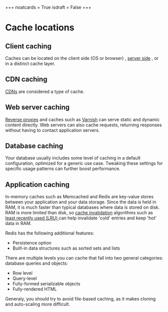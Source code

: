 +++
noatcards = True
isdraft = False
+++


# Cache locations

## Client caching

Caches can be located on the client side (OS or browser) , [server side](https://github.com/donnemartin/system-design-primer#reverse-proxy) , or in a distinct cache layer.

## CDN caching

[CDNs](https://github.com/donnemartin/system-design-primer#content-delivery-network) are considered a type of cache.

## Web server caching

[Reverse proxies](https://github.com/donnemartin/system-design-primer#reverse-proxy-web-server)  and caches such as [Varnish](https://www.varnish-cache.org/)  can serve static and dynamic content directly. Web servers can also cache requests, returning responses without having to contact application servers.

## Database caching

Your database usually includes some level of caching in a default configuration, optimized for a generic use case. Tweaking these settings for specific usage patterns can further boost performance.

## Application caching

In-memory caches such as Memcached and Redis are key-value stores between your application and your data storage. Since the data is held in RAM, it is much faster than typical databases where data is stored on disk. RAM is more limited than disk, so [cache invalidation](https://en.wikipedia.org/wiki/Cache_algorithms)  algorithms such as [least recently used (LRU) ](https://en.wikipedia.org/wiki/Cache_algorithms#Least_Recently_Used)  can help invalidate 'cold' entries and keep 'hot' data in RAM.

Redis has the following additional features:

- Persistence option
- Built-in data structures such as sorted sets and lists

There are multiple levels you can cache that fall into two general categories: database queries and objects:

- Row level
- Query-level
- Fully-formed serializable objects
- Fully-rendered HTML

Generaly, you should try to avoid file-based caching, as it makes cloning and auto-scaling more difficult.